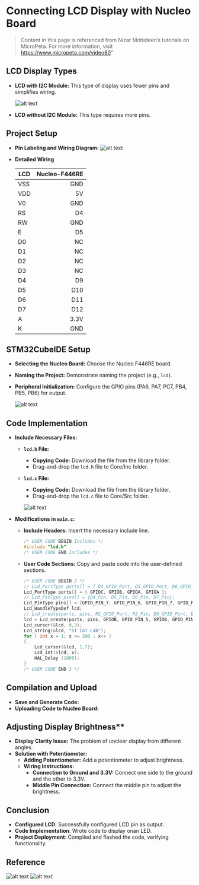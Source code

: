 # Connecting LCD Display with Nucleo Board 

>Content in this page is referenced from Nizar Mohideen’s tutorials on MicroPeta. For more information, visit https://www.micropeta.com/video60"


## LCD Display Types
- **LCD with I2C Module:** This type of display uses fewer pins and simplifies wiring.

    ![alt text](images/lcd-i2c.png)

- **LCD without I2C Module:** This type requires more pins.

## Project Setup
- **Pin Labeling and Wiring Diagram:**
![alt text](images/stm32-lcd-parallel.png)

- **Detailed Wiring**
   
    | LCD | Nucleo-F446RE |
    | --- | -----------: |
    | VSS | GND |
    | VDD | 5V |
    | V0 | GND |
    | RS | D4 |
    | RW | GND |
    | E | D5 |
    | D0 | NC |
    | D1 | NC |
    | D2 | NC |
    | D3 | NC |
    | D4 | D9 |
    | D5 | D10 |
    | D6 | D11 |
    | D7 | D12 |
    | A | 3.3V |
    | K | GND |

## STM32CubeIDE Setup

  - **Selecting the Nucleo Board:** Choose the Nucleo F446RE board.
  - **Naming the Project:** Demonstrate naming the project (e.g., `lcd`).
  - **Peripheral Initialization:** Configure the GPIO pins (PA6, PA7, PC7, PB4, PB5, PB6) for output.

    ![alt text](images/lcd-ioc.png)

## Code Implementation
- **Include Necessary Files:**
  - **`lcd.h` File:**
    - **Copying Code:** Download the file from the library folder.
    - Drag-and-drop the `lcd.h` file to Core/Inc folder.
  
  - **`lcd.c` File:**
    - **Copying Code:** Download the file from the library folder.
    - Drag-and-drop the `lcd.c` file to Core/Src folder.

    ![alt text](images/insert-lcd-library.png)

- **Modifications in `main.c`:**
  - **Include Headers:** Insert the necessary include line.

    ```C
    /* USER CODE BEGIN Includes */
    #include "lcd.h"
    /* USER CODE END Includes */
    ```
  - **User Code Sections:** Copy and paste code into the user-defined sections.

    ```C
    /* USER CODE BEGIN 2 */
    // Lcd_PortType ports[] = { D4_GPIO_Port, D5_GPIO_Port, D6_GPIO_Port, D7_GPIO_Port };
    Lcd_PortType ports[] = { GPIOC, GPIOB, GPIOA, GPIOA };
    // Lcd_PinType pins[] = {D4_Pin, D5_Pin, D6_Pin, D7_Pin};
    Lcd_PinType pins[] = {GPIO_PIN_7, GPIO_PIN_6, GPIO_PIN_7, GPIO_PIN_6};
    Lcd_HandleTypeDef lcd;
    // Lcd_create(ports, pins, RS_GPIO_Port, RS_Pin, EN_GPIO_Port, EN_Pin, LCD_4_BIT_MODE);
    lcd = Lcd_create(ports, pins, GPIOB, GPIO_PIN_5, GPIOB, GPIO_PIN_4, LCD_4_BIT_MODE);
    Lcd_cursor(&lcd, 0,3);
    Lcd_string(&lcd, "ST IoT Lab");
    for ( int x = 1; x <= 200 ; x++ )
    {
        Lcd_cursor(&lcd, 1,7);
        Lcd_int(&lcd, x);
        HAL_Delay (1000);
    }
    /* USER CODE END 2 */

    ```

## Compilation and Upload
- **Save and Generate Code:** 
- **Uploading Code to Nucleo Board:** 

## Adjusting Display Brightness**
- **Display Clarity Issue:** The problem of unclear display from different angles.
- **Solution with Potentiometer:**
  - **Adding Potentiometer:** Add a potentiometer to adjust brightness.
  - **Wiring Instructions:**
    - **Connection to Ground and 3.3V:** Connect one side to the ground and the other to 3.3V.
    - **Middle Pin Connection:** Connect the middle pin to adjust the brightness.
  
## Conclusion
  - **Configured LCD**: Successfully configured LCD pin as output.
  - **Code Implementation**: Wrote code to display onan LED.
  - **Project Deployment**: Compiled and flashed the code, verifying functionality.

## Reference
![alt text](images/pinout-left.png)
![alt text](images/pinout-right.png)